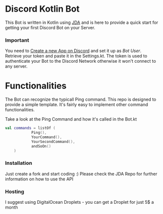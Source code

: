 # Discord Kotlin Bot

This Bot is written in Kotlin using [JDA](https://github.com/DV8FromTheWorld/JDA) and is here to provide a quick start for getting your first Discord Bot on your Server.

### Important

You need to [Create a new App on Discord](https://discordapp.com/developers/applications/me/create) and set it up as _Bot User_. Retrieve your token and paste it in the Settings.kt. The token is used to authenticate your Bot to the Discord Network otherwise it won't connect to any server.

# Functionalities

The Bot can recognize the typicall Ping command.
This repo is designed to provide a simple template.
It's fairly easy to implement other command functionalities.

Take a look at the Ping Command and how it's called in the Bot.kt

```Kotlin
val commands = listOf (
            Ping(),
            YourCommand(),
            YourSecondCommand(),
            andSoOn()
    )
```

### Installation

Just create a fork and start coding :)
Please check the JDA Repo for further information on how to use the API

### Hosting

I suggest using DigitalOcean Droplets - you can get a Droplet for just 5$ a month
